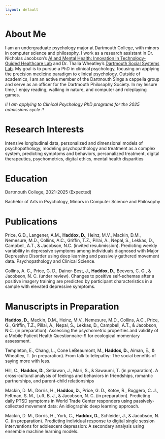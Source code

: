 ```yaml
---
layout: default
---
```


# About Me
I am an undergraduate psychology major at Dartmouth College, with minors in computer science and philosophy. I work as a research assistant in Dr. Nicholas Jacobson’s [AI and Mental Health: Innovation in Technology-Guided Healthcare Lab](https://geiselmed.dartmouth.edu/jacobsonlab/) and Dr. Thalia Wheatley’s [Dartmouth Social Systems Lab](http://www.wheatlab.com). My goal is to pursue a PhD in clinical psychology, focusing on applying the precision medicine paradigm to clinical psychology. Outside of academics, I am an active member of the Dartmouth Sings a cappella group and serve as an officer for the Dartmouth Philosophy Society. In my leisure time, I enjoy reading, walking in nature, and computer and roleplaying games.

*!! I am applying to Clinical Psychology PhD programs for the 2025 admissions cycle !!*

# Research Interests
Intensive longitudinal data, personalized and dimensional models of psychopathology, modeling psychopathology and treatment as a complex system, predicting symptoms and behaviors, personalized treatment, digital therapeutics, psychometrics, digital ethics, mental health disparities

# Education
Dartmouth College, 2021-2025 (Expected)

Bachelor of Arts in Psychology, Minors in Computer Science and Philosophy

# Publications

Price, G.D., Langener, A.M., **Haddox, D.**, Heinz, M.V., Mackin, D.M., Nemesure, M.D., Collins, A.C., Griffin, T.Z., Pillai, A., Nepal, S., Lekkas, D., Campbell, A.T., & Jacobson, N.C. (invited resubmission). Predicting weekly variability in depressive symptoms among individuals diagnosed with Major Depressive Disorder using deep learning and passively gathered movement data. Psychopathology and Clinical Science.

Collins, A. C., Price, G. D., Dainer-Best, J., **Haddox, D.**, Beevers, C. G., & Jacobson, N. C. (under review). Changes to positive self-schemas after a positive imagery training are predicted by participant characteristics in a sample with elevated depressive symptoms.

# Manuscripts in Preparation
**Haddox, D.**, Mackin, D.M., Heinz, M.V., Nemesure, M.D., Collins, A.C., Price, G., Griffin, T.Z., Pillai, A., Nepal, S., Lekkas, D., Campbell, A.T., & Jacobson, N.C. (in preparation). Assessing the psychometric properties and validity of a Mobile Patient Health Questionnaire-9 for ecological momentary assessment.

Templeton, E., Chang, L., Cone LeBeaumont, M., **Haddox, D.**, Aiman, E., & Wheatley, T. (in preparation). From talk to telepathy: The social benefits of saying more with less.

Hill, C., **Haddox, D.**, Setiawan, J., Mari, S., & Sawaumi, T. (in preparation). A cross-cultural analysis of feelings and behaviors in friendships, romantic partnerships, and parent-child relationships

Mackin, D. M., Dorris, H., **Haddox, D.**, Price, G. D., Kotov, R., Ruggero, C. J., Feltman, S. M., Luft, B. J., & Jacobson, N. C. (in preparation). Predicting daily PTSD symptoms in World Trade Center responders using passively-collected movement data: An idiographic deep learning approach.

Mackin, D. M., Dorris, H., York, C., **Haddox, D.**, Schleider, J., & Jacobson, N. C. (in preparation). Predicting individual response to digital single session interventions for adolescent depression: A secondary analysis using ensemble machine learning models.
